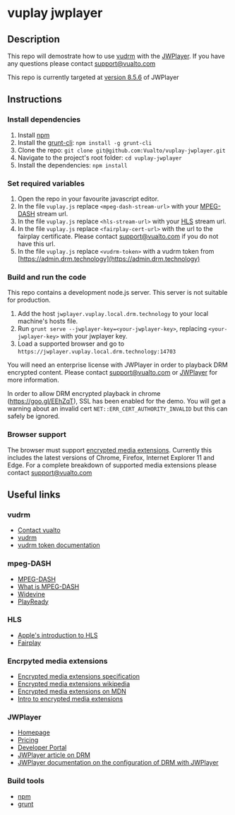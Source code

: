 ﻿# vuplay jwplayer

## Description

This repo will demostrate how to use [vudrm](http://vudrm.vualto.com/) with the [JWPlayer](https://jwplayer.com).
If you have any questions please contact support@vualto.com

This repo is currently targeted at [version 8.5.6](https://developer.jwplayer.com/release-notes/jw-player/?id=12380325) of JWPlayer

## Instructions

### Install dependencies

1. Install [npm](https://www.npmjs.com/)
2. Install the [grunt-cli](https://www.npmjs.com/package/grunt-cli): `npm install -g grunt-cli`
3. Clone the repo: `git clone git@github.com:Vualto/vuplay-jwplayer.git`
4. Navigate to the project's root folder: `cd vuplay-jwplayer`
5. Install the dependencies: `npm install`

### Set required variables

1. Open the repo in your favourite javascript editor.
2. In the file `vuplay.js` replace `<mpeg-dash-stream-url>` with your [MPEG-DASH](https://en.wikipedia.org/wiki/Dynamic_Adaptive_Streaming_over_HTTP) stream url.
3. In the file `vuplay.js` replace `<hls-stream-url>` with your [HLS](https://developer.apple.com/streaming/) stream url.
4. In the file `vuplay.js` replace `<fairplay-cert-url>` with the url to the fairplay certificate. Please contact support@vualto.com if you do not have this url.
4. In the file `vuplay.js` replace `<vudrm-token>` with a vudrm token from [https://admin.drm.technology](https://admin.drm.technology)

### Build and run the code

This repo contains a development node.js server. This server is not suitable for production.

1. Add the host `jwplayer.vuplay.local.drm.technology` to your local machine's hosts file.
2. Run `grunt serve --jwplayer-key=<your-jwplayer-key>`, replacing `<your-jwplayer-key>` with your jwplayer key.
3. Load a supported browser and go to `https://jwplayer.vuplay.local.drm.technology:14703`

You will need an enterprise license with JWPlayer in order to playback DRM encrypted content. Please contact support@vualto.com or [JWPlayer](https://www.jwplayer.com/pricing/) for more information.

In order to allow DRM encrypted playback in chrome (https://goo.gl/EEhZqT), SSL has been enabled for the demo. You will get a warning about an invalid cert `NET::ERR_CERT_AUTHORITY_INVALID` but this can safely be ignored.

### Browser support

The browser must support [encrypted media extensions](https://www.w3.org/TR/2016/CR-encrypted-media-20160705/).
Currently this includes the latest versions of Chrome, Firefox, Internet Explorer 11 and Edge.
For a complete breakdown of supported media extensions please contact support@vualto.com

## Useful links

### vudrm

- [Contact vualto](http://www.vualto.com/contact-us/)
- [vudrm](http://vudrm.vualto.com/)
- [vudrm token documentation](http://readme.drm.technology/vudrm/VuDrmTokenIntegration/)

### mpeg-DASH

- [MPEG-DASH](https://en.wikipedia.org/wiki/Dynamic_Adaptive_Streaming_over_HTTP)
- [What is MPEG-DASH](http://www.streamingmedia.com/Articles/Editorial/What-Is-.../What-is-MPEG-DASH-79041.aspx)
- [Widevine](http://www.widevine.com/)
- [PlayReady](https://www.microsoft.com/playready/)

### HLS

- [Apple's introduction to HLS](https://developer.apple.com/streaming/)
- [Fairplay](https://developer.apple.com/streaming/fps/)

### Encrpyted media extensions

- [Encrypted media extensions specification](https://www.w3.org/TR/2016/CR-encrypted-media-20160705/)
- [Encrypted media extensions wikipedia](https://en.wikipedia.org/wiki/Encrypted_Media_Extensions)
- [Encrypted media extensions on MDN](https://developer.mozilla.org/en-US/docs/Web/API/Encrypted_Media_Extensions_API)
- [Intro to encrypted media extensions](https://www.html5rocks.com/en/tutorials/eme/basics/)

### JWPlayer

- [Homepage](https://www.jwplayer.com/)
- [Pricing](https://www.jwplayer.com/pricing/)
- [Developer Portal](https://developer.jwplayer.com)
- [JWPlayer article on DRM](https://support.jwplayer.com/customer/portal/articles/2561182-drm-digital-rights-management)
- [JWPlayer documentation on the configuration of DRM with JWPlayer](https://developer.jwplayer.com/jw-player/docs/developer-guide/customization/configuration-reference/#drm)

### Build tools

- [npm](https://www.npmjs.com/)
- [grunt](http://gruntjs.com/)
